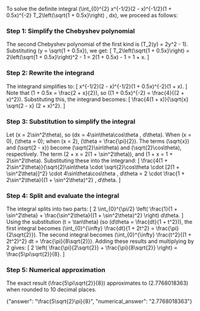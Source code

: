 

To solve the definite integral \(\int_{0}^{2} x^{-1/2}(2 - x)^{-1/2}(1 + 0.5x)^{-2} T_2\left(\sqrt{1 + 0.5x}\right) \, dx\), we proceed as follows:

### Step 1: Simplify the Chebyshev polynomial
The second Chebyshev polynomial of the first kind is \(T_2(y) = 2y^2 - 1\). Substituting \(y = \sqrt{1 + 0.5x}\), we get:
\[
T_2\left(\sqrt{1 + 0.5x}\right) = 2\left(\sqrt{1 + 0.5x}\right)^2 - 1 = 2(1 + 0.5x) - 1 = 1 + x.
\]

### Step 2: Rewrite the integrand
The integrand simplifies to:
\[
x^{-1/2}(2 - x)^{-1/2}(1 + 0.5x)^{-2}(1 + x).
\]
Note that \(1 + 0.5x = \frac{2 + x}{2}\), so \((1 + 0.5x)^{-2} = \frac{4}{(2 + x)^2}\). Substituting this, the integrand becomes:
\[
\frac{4(1 + x)}{\sqrt{x} \sqrt{2 - x} (2 + x)^2}.
\]

### Step 3: Substitution to simplify the integral
Let \(x = 2\sin^2\theta\), so \(dx = 4\sin\theta\cos\theta \, d\theta\). When \(x = 0\), \(\theta = 0\); when \(x = 2\), \(\theta = \frac{\pi}{2}\). The terms \(\sqrt{x}\) and \(\sqrt{2 - x}\) become \(\sqrt{2}\sin\theta\) and \(\sqrt{2}\cos\theta\), respectively. The term \(2 + x = 2(1 + \sin^2\theta)\), and \(1 + x = 1 + 2\sin^2\theta\). Substituting these into the integrand:
\[
\frac{4(1 + 2\sin^2\theta)}{\sqrt{2}\sin\theta \cdot \sqrt{2}\cos\theta \cdot [2(1 + \sin^2\theta)]^2} \cdot 4\sin\theta\cos\theta \, d\theta = 2 \cdot \frac{1 + 2\sin^2\theta}{(1 + \sin^2\theta)^2} \, d\theta.
\]

### Step 4: Split and evaluate the integral
The integral splits into two parts:
\[
2 \int_{0}^{\pi/2} \left( \frac{1}{1 + \sin^2\theta} + \frac{\sin^2\theta}{(1 + \sin^2\theta)^2} \right) d\theta.
\]
Using the substitution \(t = \tan\theta\) (so \(d\theta = \frac{dt}{1 + t^2}\)), the first integral becomes \(\int_{0}^{\infty} \frac{dt}{1 + 2t^2} = \frac{\pi}{2\sqrt{2}}\). The second integral becomes \(\int_{0}^{\infty} \frac{t^2}{(1 + 2t^2)^2} dt = \frac{\pi}{8\sqrt{2}}\). Adding these results and multiplying by 2 gives:
\[
2 \left( \frac{\pi}{2\sqrt{2}} + \frac{\pi}{8\sqrt{2}} \right) = \frac{5\pi\sqrt{2}}{8}.
\]

### Step 5: Numerical approximation
The exact result \(\frac{5\pi\sqrt{2}}{8}\) approximates to \(2.7768018363\) when rounded to 10 decimal places.

{"answer": "\\frac{5\\sqrt{2}\\pi}{8}", "numerical_answer": "2.7768018363"}